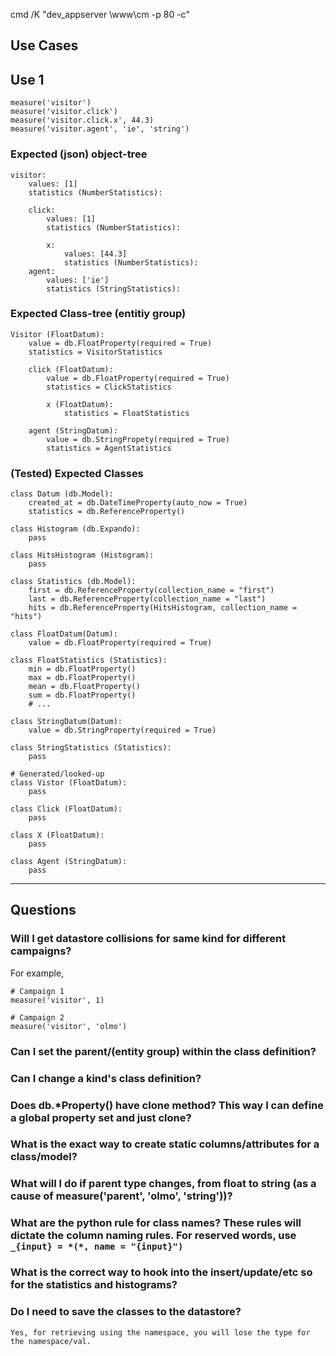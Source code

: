 cmd /K "dev_appserver \www\cm -p 80 -c"

Use Cases
---------

## Use 1
    measure('visitor')
    measure('visitor.click')
    measure('visitor.click.x', 44.3)
    measure('visitor.agent', 'ie', 'string')

### Expected (json) object-tree

    visitor:
        values: [1]
        statistics (NumberStatistics):
        
        click:
            values: [1]
            statistics (NumberStatistics):
            
            x:
                values: [44.3]
                statistics (NumberStatistics):
        agent:
            values: ['ie']
            statistics (StringStatistics):
                
### Expected Class-tree (entitiy group)

    Visitor (FloatDatum):
        value = db.FloatProperty(required = True)
        statistics = VisitorStatistics
        
        click (FloatDatum):
            value = db.FloatProperty(required = True)
            statistics = ClickStatistics
            
            x (FloatDatum):
                statistics = FloatStatistics
        
        agent (StringDatum):
            value = db.StringPropety(required = True)
            statistics = AgentStatistics

### (Tested) Expected Classes
    class Datum (db.Model):
        created_at = db.DateTimeProperty(auto_now = True)
        statistics = db.ReferenceProperty()
    
    class Histogram (db.Expando):
        pass
    
    class HitsHistogram (Histogram):
        pass
    
    class Statistics (db.Model):
        first = db.ReferenceProperty(collection_name = "first")
        last = db.ReferenceProperty(collection_name = "last")
        hits = db.ReferenceProperty(HitsHistogram, collection_name = "hits")
    
    class FloatDatum(Datum):
        value = db.FloatProperty(required = True)
    
    class FloatStatistics (Statistics):
        min = db.FloatProperty()
        max = db.FloatProperty()
        mean = db.FloatProperty()
        sum = db.FloatProperty()
        # ...
    
    class StringDatum(Datum):
        value = db.StringProperty(required = True)
    
    class StringStatistics (Statistics):
        pass
    
    # Generated/looked-up
    class Vistor (FloatDatum):
        pass
    
    class Click (FloatDatum):
        pass
    
    class X (FloatDatum):
        pass
    
    class Agent (StringDatum):
        pass
-----

Questions
---------

### Will I get datastore collisions for same kind for different campaigns?
For example,
    
    # Campaign 1
    measure('visitor', 1)
        
    # Campaign 2
    measure('visitor', 'olmo')


### Can I set the parent/(entity group) within the class definition?

### Can I change a kind's class definition?

### Does db.*Property() have clone method? This way I can define a global property set and just clone?

### What is the exact way to create static columns/attributes for a class/model?

### What will I do if parent type changes, from float to string (as a cause of measure('parent', 'olmo', 'string'))?

### What are the python rule for class names? These rules will dictate the column naming rules. For reserved words, use `_{input} = *(*, name = "{input}")`

### What is the correct way to hook into the insert/update/etc so for the statistics and histograms?

### Do I need to save the classes to the datastore?
    Yes, for retrieving using the namespace, you will lose the type for the namespace/val. 